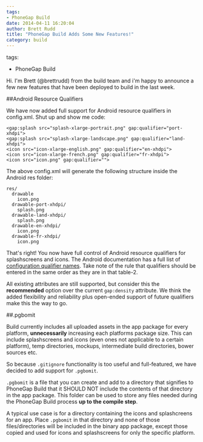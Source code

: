 ```yaml
---
tags:
- PhoneGap Build
date: 2014-04-11 16:20:04
author: Brett Rudd
title: "PhoneGap Build Adds Some New Features!"
category: build
---
```

tags:
- PhoneGap Build

Hi. I'm Brett (@brettrudd) from the build team and i'm happy to announce a few new features that have been deployed to build in the last week.

<!-- end-slug -->
##Android Resource Qualifiers


We have now added full support for Android resource qualifiers in config.xml. Shut up and show me code:

    <gap:splash src="splash-xlarge-portrait.png" gap:qualifier="port-xhdpi">
    <gap:splash src="splash-xlarge-landscape.png" gap:qualifier="land-xhdpi">
    <icon src="icon-xlarge-english.png" gap:qualifier="en-xhdpi">
    <icon src="icon-xlarge-french.png" gap:qualifier="fr-xhdpi">
    <icon src="icon.png" gap:qualifier="">

The above config.xml will generate the following structure inside the Android res folder:

    res/
      drawable  
        icon.png
      drawable-port-xhdpi/  
        splash.png  
      drawable-land-xhdpi/  
        splash.png  
      drawable-en-xhdpi/  
        icon.png  
      drawable-fr-xhdpi/
        icon.png

That's right! You now have full control of Android resource qualifiers for splashscreens and icons. The Android documentation has a full
list of [configuration qualifier names](http://developer.android.com/guide/topics/resources/providing-resources.html). Take note of the rule that qualifiers should be entered
in the same order as they are in that table-2.

All existing attributes are still supported, but consider this the **recommended** option over the current `gap:density` attribute.  We think the added flexibility and reliability plus open-ended support of future qualifiers make this the way to go.

##.pgbomit


Build currently includes all uploaded assets in the app package for every platform, **unnecessarily** increasing each platforms package size. This can include splashscreens and icons (even ones not applicable to a certain platform), temp directories, mockups, intermediate build directories, bower sources etc.

So because `.gitignore` functionality is too useful and full-featured, we have decided to add support for `.pgbomit`.

`.pgbomit` is a file that you can create and add to a directory that signifies to PhoneGap Build that it SHOULD NOT include the contents of that directory in the app package. This folder can be used to store any files needed during the PhoneGap Build process **up to the compile step**.

A typical use case is for a directory containing the icons and splashcreens for an app. Place `.pgbomit` in that directory and none of those files/directories will be included in the binary app package, except those copied and used for icons and splashscreens for only the specific platform.
